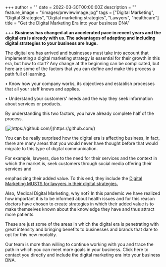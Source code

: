 +++
author = ""
date = 2022-03-30T00:00:00Z
description = ""
feature_image = "/images/previewimage.jpg"
tags = ["Digital Marketing", "Digital Strategies", "Digital marketing strategies", "Lawyers", "healthcare"]
title = "Get the Digital Marketing Era into your business DNA"

+++
**Business has changed at an accelerated pace in recent years and the digital era is already with us. The advantages of adapting and including digital strategies to your business are huge.**

The digital era has arrived and businesses must take into account that implementing a digital marketing strategy is essential for their growth in this era, but how to start? Any change at the beginning can be complicated, but here are some of the factors that you can define and make this process a path full of learning.

• Know how your company works, its objectives and establish processes that all your staff knows and applies.

• Understand your customers' needs and the way they seek information about services or products.

By understanding this two factors, you have already complete half of the process.

[![](/images/banner-digital-reputation-03.png "https://github.com/")](https://github.com/)

You can be really surprised how the digital era is affecting business, in fact, there are many areas that you would never have thought before that would migrate to this type of digital communication.

For example, lawyers, due to the need for their services and the context in which the market is, seek customers through social media offering their services and

emphasizing their added value. To this end, they include the [Digital Marketing MUSTS for lawyers in their digital strategies.](https://github.com/ "Lawyers")

Also, Medical Digital Marketing, why not? In this pandemic we have realized how important it is to be informed about health issues and for this reason doctors have chosen to create strategies in which their added value is to make themselves known about the knowledge they have and thus attract more patients.

These are just some of the areas in which the digital era is penetrating with great intensity and bringing benefits to businesses and brands that dare to opt for this new modality.

Our team is more than willing to continue working with you and trace the path in which you can meet more goals in your business. Click here to contact you directly and include the digital marketing era into your business DNA.